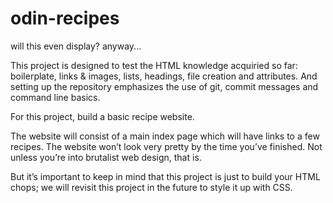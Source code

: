 # odin-recipes
will this even display? anyway...

This project is designed to test the HTML knowledge acquiried so far: boilerplate, links & images, lists, headings, file creation and attributes. And setting up the repository emphasizes the use of git, commit messages and command line basics.

For this project, build a basic recipe website.

The website will consist of a main index page which will have links to a few recipes. The website won’t look very pretty by the time you’ve finished. Not unless you’re into brutalist web design, that is.

But it’s important to keep in mind that this project is just to build your HTML chops; we will revisit this project in the future to style it up with CSS.